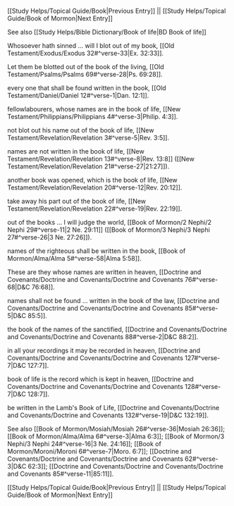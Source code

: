 [[Study Helps/Topical Guide/Book|Previous Entry]]  ||  [[Study Helps/Topical Guide/Book of Mormon|Next Entry]]

 See also [[Study Helps/Bible Dictionary/Book of life|BD Book of life]]

 Whosoever hath sinned ... will I blot out of my book, [[Old Testament/Exodus/Exodus 32#^verse-33|Ex. 32:33]].

 Let them be blotted out of the book of the living, [[Old Testament/Psalms/Psalms 69#^verse-28|Ps. 69:28]].

 every one that shall be found written in the book, [[Old Testament/Daniel/Daniel 12#^verse-1|Dan. 12:1]].

 fellowlabourers, whose names are in the book of life, [[New Testament/Philippians/Philippians 4#^verse-3|Philip. 4:3]].

 not blot out his name out of the book of life, [[New Testament/Revelation/Revelation 3#^verse-5|Rev. 3:5]].

 names are not written in the book of life, [[New Testament/Revelation/Revelation 13#^verse-8|Rev. 13:8]] ([[New Testament/Revelation/Revelation 21#^verse-27|21:27]]).

 another book was opened, which is the book of life, [[New Testament/Revelation/Revelation 20#^verse-12|Rev. 20:12]].

 take away his part out of the book of life, [[New Testament/Revelation/Revelation 22#^verse-19|Rev. 22:19]].

 out of the books ... I will judge the world, [[Book of Mormon/2 Nephi/2 Nephi 29#^verse-11|2 Ne. 29:11]] ([[Book of Mormon/3 Nephi/3 Nephi 27#^verse-26|3 Ne. 27:26]]).

 names of the righteous shall be written in the book, [[Book of Mormon/Alma/Alma 5#^verse-58|Alma 5:58]].

 These are they whose names are written in heaven, [[Doctrine and Covenants/Doctrine and Covenants/Doctrine and Covenants 76#^verse-68|D&C 76:68]].

 names shall not be found ... written in the book of the law, [[Doctrine and Covenants/Doctrine and Covenants/Doctrine and Covenants 85#^verse-5|D&C 85:5]].

 the book of the names of the sanctified, [[Doctrine and Covenants/Doctrine and Covenants/Doctrine and Covenants 88#^verse-2|D&C 88:2]].

 in all your recordings it may be recorded in heaven, [[Doctrine and Covenants/Doctrine and Covenants/Doctrine and Covenants 127#^verse-7|D&C 127:7]].

 book of life is the record which is kept in heaven, [[Doctrine and Covenants/Doctrine and Covenants/Doctrine and Covenants 128#^verse-7|D&C 128:7]].

 be written in the Lamb's Book of Life, [[Doctrine and Covenants/Doctrine and Covenants/Doctrine and Covenants 132#^verse-19|D&C 132:19]].

 See also [[Book of Mormon/Mosiah/Mosiah 26#^verse-36|Mosiah 26:36]]; [[Book of Mormon/Alma/Alma 6#^verse-3|Alma 6:3]]; [[Book of Mormon/3 Nephi/3 Nephi 24#^verse-16|3 Ne. 24:16]]; [[Book of Mormon/Moroni/Moroni 6#^verse-7|Moro. 6:7]]; [[Doctrine and Covenants/Doctrine and Covenants/Doctrine and Covenants 62#^verse-3|D&C 62:3]]; [[Doctrine and Covenants/Doctrine and Covenants/Doctrine and Covenants 85#^verse-11|85:11]].

[[Study Helps/Topical Guide/Book|Previous Entry]]  ||  [[Study Helps/Topical Guide/Book of Mormon|Next Entry]]